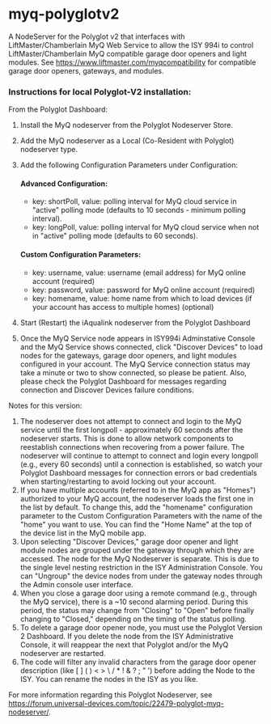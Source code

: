 # myq-polyglotv2
A NodeServer for the Polyglot v2 that interfaces with LiftMaster/Chamberlain MyQ Web Service to allow the ISY 994i to control LiftMaster/Chamberlain MyQ compatible garage door openers and light modules. See https://www.liftmaster.com/myqcompatibility for compatible garage door openers, gateways, and modules.

### Instructions for local Polyglot-V2 installation:

From the Polyglot Dashboard:
1. Install the MyQ nodeserver from the Polyglot Nodeserver Store.
2. Add the MyQ nodeserver as a Local (Co-Resident with Polyglot) nodeserver type.
3. Add the following Configuration Parameters under Configuration:

    #### Advanced Configuration:
    - key: shortPoll, value: polling interval for MyQ cloud service in "active" polling mode (defaults to 10 seconds - minimum polling interval).
    - key: longPoll, value: polling interval for MyQ cloud service when not in "active" polling mode (defaults to 60 seconds).

    #### Custom Configuration Parameters:
    - key: username, value: username (email address) for MyQ online account (required)
    - key: password, value: password for MyQ online account (required)
    - key: homename, value: home name from which to load devices (if your account has access to multiple homes) (optional)

4. Start (Restart) the iAqualink nodeserver from the Polyglot Dashboard
5. Once the MyQ Service node appears in ISY994i Adminstative Console and the MyQ Service shows connected, click "Discover Devices" to load nodes for the gateways, garage door openers, and light modules configured in your account. The MyQ Service connection status may take a minute or two to show connected, so please be patient. Also, please check the Polyglot Dashboard for messages regarding connection and Discover Devices failure conditions.

Notes for this version:

1. The nodeserver does not attempt to connect and login to the MyQ service until the first longpoll - approximately 60 seconds after the nodeserver starts. This is done to allow network components to reestablish connections when recovering from a power failure. The nodeserver will continue to attempt to connect and login every longpoll (e.g., every 60 seconds) until a connection is established, so watch your Polyglot Dashboard messages for connection errors or bad credentials when starting/restarting to avoid locking out your account.
2. If you have multiple accounts (referred to in the MyQ app as "Homes") authorized to your MyQ account, the nodeserver loads the first one in the list by default. To change this, add the "homename" configuration parameter to the Custom Configuration Parameters with the name of the "home" you want to use. You can find the "Home Name" at the top of the device list in the MyQ mobile app.
3. Upon selecting "Discover Devices," garage door opener and light module nodes are grouped under the gateway through which they are accessed. The node for the MyQ Nodeserver is separate. This is due to the single level nesting restriction in the ISY Administration Console. You can "Ungroup" the device nodes from under the gateway nodes through the Admin console user interface.
4. When you close a garage door using a remote command (e.g., through the MyQ service), there is a ~10 second alarming period. During this period, the status may change from "Closing" to "Open" before finally changing to "Closed," depending on the timing of the status polling.
5. To delete a garage door opener node, you must use the Polyglot Version 2 Dashboard. If you delete the node from the ISY Administrative Console, it will reappear the next that Polyglot and/or the MyQ nodeserver are restarted.
6. The code will filter any invalid characters from the garage door opener description (like [ ] ( ) < > \ / * ! & ? ; " ') before adding the Node to the ISY. You can rename the nodes in the ISY as you like.

For more information regarding this Polyglot Nodeserver, see https://forum.universal-devices.com/topic/22479-polyglot-myq-nodeserver/.